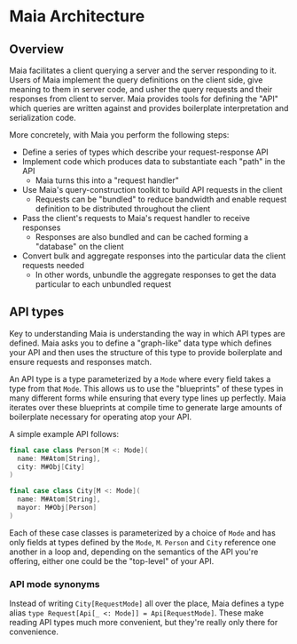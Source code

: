 
# Maia Architecture

## Overview

Maia facilitates a client querying a server and the server responding to it.
Users of Maia implement the query definitions on the client side, give meaning
to them in server code, and usher the query requests and their responses from
client to server. Maia provides tools for defining the "API" which queries are
written against and provides boilerplate interpretation and serialization code.

More concretely, with Maia you perform the following steps:

- Define a series of types which describe your request-response API
- Implement code which produces data to substantiate each "path" in the API
  - Maia turns this into a "request handler"
- Use Maia's query-construction toolkit to build API requests in the client
  - Requests can be "bundled" to reduce bandwidth and enable request definition
    to be distributed throughout the client
- Pass the client's requests to Maia's request handler to receive responses
  - Responses are also bundled and can be cached forming a "database" on the
    client
- Convert bulk and aggregate responses into the particular data the client
  requests needed
  - In other words, unbundle the aggregate responses to get the data particular
    to each unbundled request

## API types

Key to understanding Maia is understanding the way in which API types are
defined. Maia asks you to define a "graph-like" data type which defines your API
and then uses the structure of this type to provide boilerplate and ensure
requests and responses match.

An API type is a type parameterized by a `Mode` where every field takes a type
from that `Mode`. This allows us to use the "blueprints" of these types in many
different forms while ensuring that every type lines up perfectly. Maia iterates
over these blueprints at compile time to generate large amounts of boilerplate
necessary for operating atop your API.

A simple example API follows:

```scala
final case class Person[M <: Mode](
  name: M#Atom[String],
  city: M#Obj[City]
)

final case class City[M <: Mode](
  name: M#Atom[String],
  mayor: M#Obj[Person]
)
```

Each of these case classes is parameterized by a choice of `Mode` and has only
fields at types defined by the `Mode`, `M`. `Person` and `City` reference one
another in a loop and, depending on the semantics of the API you're offering,
either one could be the "top-level" of your API.

### API mode synonyms

Instead of writing `City[RequestMode]` all over the place, Maia defines a type
alias `type Request[Api[_ <: Mode]] = Api[RequestMode]`. These make reading API
types much more convenient, but they're really only there for convenience.
